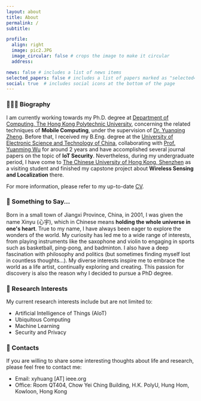 ```yaml
---
layout: about
title: About
permalink: /
subtitle:

profile:
  align: right
  image: pic2.JPG
  image_circular: false # crops the image to make it circular
  address:

news: false # includes a list of news items
selected_papers: false # includes a list of papers marked as "selected={true}"
social: true  # includes social icons at the bottom of the page
---
```


### 👨🏻‍🎓 Biography
I am currently working towards my Ph.D. degree at [Department of Computing, The Hong Kong Polytechnic University](https://www.polyu.edu.hk/comp/), concerning the related techniques of **Mobile Computing**, under the supervision of [Dr. Yuanqing Zheng](https://www4.comp.polyu.edu.hk/~csyqzheng/). Before that, I received my B.Eng. degree at the [University of Electronic Science and Technology of China](https://www.en.uestc.edu.cn/), collaborating with [Prof. Yuanming Wu](https://faculty.uestc.edu.cn/wuyuanming/zh_CN/index/173473/list/index.htm) for around 2 years and have accomplished several journal papers on the topic of **IoT Security**. Nevertheless, during my undergraduate period, I have come to [The Chinese University of Hong Kong, Shenzhen](https://cuhk.edu.cn/en) as a visiting student and finished my capstone project about **Wireless Sensing and Localization** there.

For more information, please refer to my up-to-date [CV](https://unixyhuang.github.io/CV_V2024.pdf).

### 📝 Something to Say...
Born in a small town of Jiangxi Province, China, in 2001, I was given the name Xinyu (心宇), which in Chinese means **holding the whole universe in one's heart**. True to my name, I have always been eager to explore the wonders of the world. My curiosity has led me to a wide range of interests, from playing instruments like the saxophone and violin to engaging in sports such as basketball, ping-pong, and badminton. I also have a deep fascination with philosophy and politics (but sometimes finding myself lost in countless thoughts...). My diverse interests inspire me to embrace the world as a life artist, continually exploring and creating. This passion for discovery is also the reason why I decided to pursue a PhD degree.

### 🧐 Research Interests
My current research interests include but are not limited to:
- Artificial Intelligence of Things (AIoT)
- Ubiquitous Computing
- Machine Learning
- Security and Privacy

### 📧 Contacts
If you are willing to share some interesting thoughts about life and research, please feel free to contact me:
- Email: xyhuang [AT] ieee.org
- Office: Room QT404, Chow Yei Ching Building, H.K. PolyU, Hung Hom, Kowloon, Hong Kong

